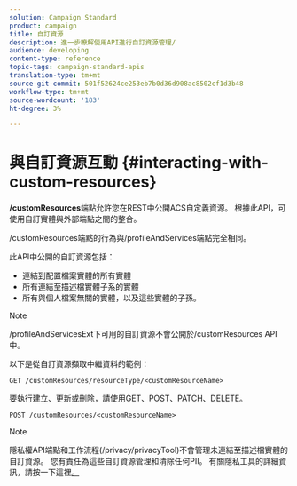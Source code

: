 ```yaml
---
solution: Campaign Standard
product: campaign
title: 自訂資源
description: 進一步瞭解使用API進行自訂資源管理/
audience: developing
content-type: reference
topic-tags: campaign-standard-apis
translation-type: tm+mt
source-git-commit: 501f52624ce253eb7b0d36d908ac8502cf1d3b48
workflow-type: tm+mt
source-wordcount: '183'
ht-degree: 3%

---
```



# 與自訂資源互動 {#interacting-with-custom-resources}

**/customResources**&#x200B;端點允許您在REST中公開ACS自定義資源。 根據此API，可使用自訂實體與外部端點之間的整合。

/customResources端點的行為與/profileAndServices端點完全相同。

此API中公開的自訂資源包括：

* 連結到配置檔案實體的所有實體
* 所有連結至描述檔實體子系的實體
* 所有與個人檔案無關的實體，以及這些實體的子孫。

>[!NOTE]
>/profileAndServicesExt下可用的自訂資源不會公開於/customResources API中。

以下是從自訂資源擷取中繼資料的範例：

```
GET /customResources/resourceType/<customResourceName>
```

要執行建立、更新或刪除，請使用GET、POST、PATCH、DELETE。

```
POST /customResources/<customResourceName>
```

>[!NOTE]
>隱私權API端點和工作流程(/privacy/privacyTool)不會管理未連結至描述檔實體的自訂資源。
>您有責任為這些自訂資源管理和清除任何PII。 有關隱私工具的詳細資訊，請按一下這裡[。](../../api/using/creating-a-privacy-request.md)

